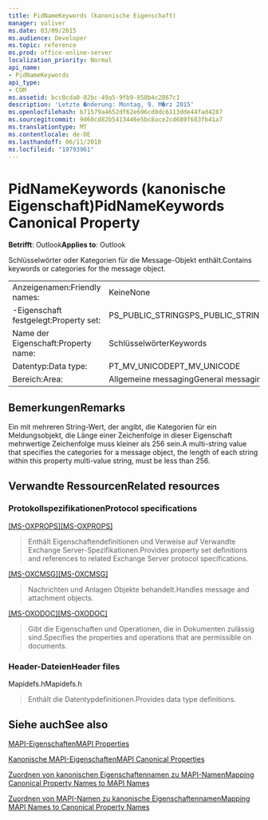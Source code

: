 ```yaml
---
title: PidNameKeywords (kanonische Eigenschaft)
manager: soliver
ms.date: 03/09/2015
ms.audience: Developer
ms.topic: reference
ms.prod: office-online-server
localization_priority: Normal
api_name:
- PidNameKeywords
api_type:
- COM
ms.assetid: bcc0cda0-02bc-49a5-9fb9-850b4c2867c1
description: 'Letzte �nderung: Montag, 9. M�rz 2015'
ms.openlocfilehash: b71579a4652df62e696cd0dc6113dde44fad4287
ms.sourcegitcommit: 9d60cd82b5413446e5bc8ace2cd689f683fb41a7
ms.translationtype: MT
ms.contentlocale: de-DE
ms.lasthandoff: 06/11/2018
ms.locfileid: "19793961"
---
```

# <a name="pidnamekeywords-canonical-property"></a><span data-ttu-id="bd2d3-103">PidNameKeywords (kanonische Eigenschaft)</span><span class="sxs-lookup"><span data-stu-id="bd2d3-103">PidNameKeywords Canonical Property</span></span>

  
  
<span data-ttu-id="bd2d3-104">**Betrifft**: Outlook</span><span class="sxs-lookup"><span data-stu-id="bd2d3-104">**Applies to**: Outlook</span></span> 
  
<span data-ttu-id="bd2d3-105">Schlüsselwörter oder Kategorien für die Message-Objekt enthält.</span><span class="sxs-lookup"><span data-stu-id="bd2d3-105">Contains keywords or categories for the message object.</span></span>
  
|||
|:-----|:-----|
|<span data-ttu-id="bd2d3-106">Anzeigenamen:</span><span class="sxs-lookup"><span data-stu-id="bd2d3-106">Friendly names:</span></span>  <br/> |<span data-ttu-id="bd2d3-107">Keine</span><span class="sxs-lookup"><span data-stu-id="bd2d3-107">None</span></span>  <br/> |
|<span data-ttu-id="bd2d3-108">-Eigenschaft festgelegt:</span><span class="sxs-lookup"><span data-stu-id="bd2d3-108">Property set:</span></span>  <br/> |<span data-ttu-id="bd2d3-109">PS_PUBLIC_STRINGS</span><span class="sxs-lookup"><span data-stu-id="bd2d3-109">PS_PUBLIC_STRINGS</span></span>  <br/> |
|<span data-ttu-id="bd2d3-110">Name der Eigenschaft:</span><span class="sxs-lookup"><span data-stu-id="bd2d3-110">Property name:</span></span>  <br/> |<span data-ttu-id="bd2d3-111">Schlüsselwörter</span><span class="sxs-lookup"><span data-stu-id="bd2d3-111">Keywords</span></span>  <br/> |
|<span data-ttu-id="bd2d3-112">Datentyp:</span><span class="sxs-lookup"><span data-stu-id="bd2d3-112">Data type:</span></span>  <br/> |<span data-ttu-id="bd2d3-113">PT_MV_UNICODE</span><span class="sxs-lookup"><span data-stu-id="bd2d3-113">PT_MV_UNICODE</span></span>  <br/> |
|<span data-ttu-id="bd2d3-114">Bereich:</span><span class="sxs-lookup"><span data-stu-id="bd2d3-114">Area:</span></span>  <br/> |<span data-ttu-id="bd2d3-115">Allgemeine messaging</span><span class="sxs-lookup"><span data-stu-id="bd2d3-115">General messaging</span></span>  <br/> |
   
## <a name="remarks"></a><span data-ttu-id="bd2d3-116">Bemerkungen</span><span class="sxs-lookup"><span data-stu-id="bd2d3-116">Remarks</span></span>

<span data-ttu-id="bd2d3-117">Ein mit mehreren String-Wert, der angibt, die Kategorien für ein Meldungsobjekt, die Länge einer Zeichenfolge in dieser Eigenschaft mehrwertige Zeichenfolge muss kleiner als 256 sein.</span><span class="sxs-lookup"><span data-stu-id="bd2d3-117">A multi-string value that specifies the categories for a message object, the length of each string within this property multi-value string, must be less than 256.</span></span>
  
## <a name="related-resources"></a><span data-ttu-id="bd2d3-118">Verwandte Ressourcen</span><span class="sxs-lookup"><span data-stu-id="bd2d3-118">Related resources</span></span>

### <a name="protocol-specifications"></a><span data-ttu-id="bd2d3-119">Protokollspezifikationen</span><span class="sxs-lookup"><span data-stu-id="bd2d3-119">Protocol specifications</span></span>

<span data-ttu-id="bd2d3-120">[[MS-OXPROPS]](http://msdn.microsoft.com/library/f6ab1613-aefe-447d-a49c-18217230b148%28Office.15%29.aspx)</span><span class="sxs-lookup"><span data-stu-id="bd2d3-120">[[MS-OXPROPS]](http://msdn.microsoft.com/library/f6ab1613-aefe-447d-a49c-18217230b148%28Office.15%29.aspx)</span></span>
  
> <span data-ttu-id="bd2d3-121">Enthält Eigenschaftendefinitionen und Verweise auf Verwandte Exchange Server-Spezifikationen.</span><span class="sxs-lookup"><span data-stu-id="bd2d3-121">Provides property set definitions and references to related Exchange Server protocol specifications.</span></span>
    
<span data-ttu-id="bd2d3-122">[[MS-OXCMSG]](http://msdn.microsoft.com/library/7fd7ec40-deec-4c06-9493-1bc06b349682%28Office.15%29.aspx)</span><span class="sxs-lookup"><span data-stu-id="bd2d3-122">[[MS-OXCMSG]](http://msdn.microsoft.com/library/7fd7ec40-deec-4c06-9493-1bc06b349682%28Office.15%29.aspx)</span></span>
  
> <span data-ttu-id="bd2d3-123">Nachrichten und Anlagen Objekte behandelt.</span><span class="sxs-lookup"><span data-stu-id="bd2d3-123">Handles message and attachment objects.</span></span>
    
<span data-ttu-id="bd2d3-124">[[MS-OXODOC]](http://msdn.microsoft.com/library/103007c8-5066-4bed-84e3-4465907af098%28Office.15%29.aspx)</span><span class="sxs-lookup"><span data-stu-id="bd2d3-124">[[MS-OXODOC]](http://msdn.microsoft.com/library/103007c8-5066-4bed-84e3-4465907af098%28Office.15%29.aspx)</span></span>
  
> <span data-ttu-id="bd2d3-125">Gibt die Eigenschaften und Operationen, die in Dokumenten zulässig sind.</span><span class="sxs-lookup"><span data-stu-id="bd2d3-125">Specifies the properties and operations that are permissible on documents.</span></span>
    
### <a name="header-files"></a><span data-ttu-id="bd2d3-126">Header-Dateien</span><span class="sxs-lookup"><span data-stu-id="bd2d3-126">Header files</span></span>

<span data-ttu-id="bd2d3-127">Mapidefs.h</span><span class="sxs-lookup"><span data-stu-id="bd2d3-127">Mapidefs.h</span></span>
  
> <span data-ttu-id="bd2d3-128">Enthält die Datentypdefinitionen.</span><span class="sxs-lookup"><span data-stu-id="bd2d3-128">Provides data type definitions.</span></span>
    
## <a name="see-also"></a><span data-ttu-id="bd2d3-129">Siehe auch</span><span class="sxs-lookup"><span data-stu-id="bd2d3-129">See also</span></span>



[<span data-ttu-id="bd2d3-130">MAPI-Eigenschaften</span><span class="sxs-lookup"><span data-stu-id="bd2d3-130">MAPI Properties</span></span>](mapi-properties.md)
  
[<span data-ttu-id="bd2d3-131">Kanonische MAPI-Eigenschaften</span><span class="sxs-lookup"><span data-stu-id="bd2d3-131">MAPI Canonical Properties</span></span>](mapi-canonical-properties.md)
  
[<span data-ttu-id="bd2d3-132">Zuordnen von kanonischen Eigenschaftennamen zu MAPI-Namen</span><span class="sxs-lookup"><span data-stu-id="bd2d3-132">Mapping Canonical Property Names to MAPI Names</span></span>](mapping-canonical-property-names-to-mapi-names.md)
  
[<span data-ttu-id="bd2d3-133">Zuordnen von MAPI-Namen zu kanonische Eigenschaftennamen</span><span class="sxs-lookup"><span data-stu-id="bd2d3-133">Mapping MAPI Names to Canonical Property Names</span></span>](mapping-mapi-names-to-canonical-property-names.md)

